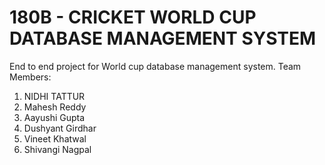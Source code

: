 # 180B - CRICKET WORLD CUP DATABASE MANAGEMENT SYSTEM 
End to end project for World cup database management system.
Team Members:
1. NIDHI TATTUR
2. Mahesh Reddy
3. Aayushi Gupta
4. Dushyant Girdhar
5. Vineet Khatwal
6. Shivangi Nagpal
